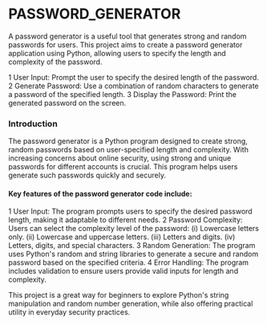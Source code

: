 # PASSWORD_GENERATOR
A password generator is a useful tool that generates strong and random passwords for users. This project aims to create a
password generator application using Python, allowing users to specify the length and complexity of the password.

1 User Input: Prompt the user to specify the desired length of the password.
2 Generate Password: Use a combination of random characters to generate a password of the specified length.
3 Display the Password: Print the generated password on the screen.

### Introduction 
The password generator is a Python program designed to create strong, random passwords based on user-specified length and complexity. With increasing concerns about online security, using strong and unique passwords for different accounts is crucial. This program helps users generate such passwords quickly and securely.

#### Key features of the password generator code include:

1 User Input: The program prompts users to specify the desired password length, making it adaptable to different needs.
2 Password Complexity: Users can select the complexity level of the password:
  (i) Lowercase letters only.
  (ii) Lowercase and uppercase letters.
  (iii) Letters and digits.
  (iv) Letters, digits, and special characters.
3 Random Generation: The program uses Python's random and string libraries to generate a secure and random password based on the specified criteria.
4 Error Handling: The program includes validation to ensure users provide valid inputs for length and complexity.

This project is a great way for beginners to explore Python's string manipulation and random number generation, while also offering practical utility in everyday security practices.
